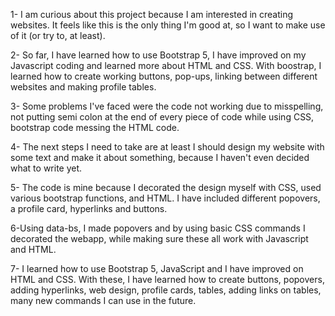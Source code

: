 1- I am curious about this project because I am interested in creating websites. It feels like this is the only thing I'm good at, so I want to make use of it (or try to, at least).

2- So far, I have learned how to use Bootstrap 5, I have improved on my Javascript coding and learned more about HTML and CSS. With boostrap, I learned how to create working buttons, pop-ups, linking between different websites and making profile tables.

3- Some problems I've faced were the code not working due to misspelling, not putting semi colon at the end of every piece of code while using CSS, bootstrap code messing the HTML code.

4- The next steps I need to take are at least I should design my website with some text and make it about something, because I haven't even decided what to write yet.

5- The code is mine because I decorated the design myself with CSS, used various bootstrap functions, and HTML. I have included different popovers, a profile card, hyperlinks and buttons.

6-Using data-bs, I made popovers and by using basic CSS commands I decorated the webapp, while making sure these all work with Javascript and HTML.

7- I learned how to use Bootstrap 5, JavaScript and I have improved on HTML and CSS. With these, I have learned how to create buttons, popovers, adding hyperlinks, web design, profile cards, tables, adding links on tables, many new commands I can use in the future.


